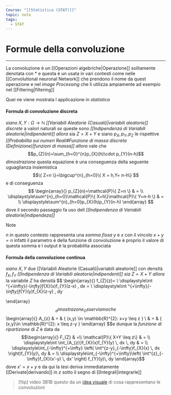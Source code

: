 ```yaml
---
Course: "[[Statistica (STAT)]]"
topic: nota
tags:
  - STAT
---
```

# Formule della convoluzione
---
La  convoluzione è un [[Operazioni algebriche|Operazione]] solitamente denotata con $*$ e questa è un usata in vari contesti come nelle [[Convolutional neuronal Network]] che prendono il nome da quest operazione e nel _image Processing_ che li utilizza ampiamente ad esempio nel [[Filtering|filtering]]


Quei ne viene mostrata l applicazione in _statistica_
#### Formula di convoluzione discreta
_siano_  $X,Y:\Omega \rightarrow \mathbb{N}$  _[[Variabili Aleatorie (Casuali)|variabili aleatorie]] discrete_ a valori naturali 
_se_ queste sono _[[Indipendenza di Variabili aleatorie|indipendenti]]_ 
_allora_ sia $Z=X+Y$ e siano $p_{X},p_{Y},p_{Z}$ le rispettive _[[Probabilita sui numeri Reali#Funzione di massa discreta (Definizione)|funzioni di massa]]_
_allora_ vale che $$p_{Z}(n)=\sum_{h=0}^{n}p_{X}(h)\cdot p_{Y}(n-h)$$ 
_dimostrazione_
	questa equazione è una conseguenza della seguente uguaglianza insiemistica$$\{ Z=n \}=\bigcup^{n}_{h=0}\{ X = h,Y= n-h\} $$e di conseguenza $$
	\begin{array}{}
    p_{Z}(n)=\mathcal{P}\{ Z=n \} & = \\
\displaystyle\sum^{n}_{h=0}\mathcal{P}\{ X=h\}\mathcal{P}\{ Y=n-h \}  & = \\
\displaystyle\sum^{n}_{h=0}p_{X}(h)p_{Y}(n-h)
\end{array}
$$
dove il secondo passaggio fa uso dell _[[Indipendenza di Variabili aleatorie|indipendeza]]_

>[!note]
>$n$ in questo contesto rappresenta una _somma fissa_ $y$ e $x$ con il vincolo $x+y=n$ infatti il parametro è della funzione di convoluzione è proprio il valore di questa somma e l output è la probabilita associata 



#### Formula della convoluzione continua
_siano_ $X,Y$ due [[Variabili Aleatorie (Casuali)|variabili aleatorie]] con densità $f_{X},f_{Y}$ _[[Indipendenza di Variabili aleatorie|indipendenti]]_ 
_sia_ $Z=X+Y$ 
_allora_ la variabile $Z$ ha densità $$
\begin{array}{}
f_{Z}(z)= \\
\displaystyle\int ^{+\infty}_{-\infty}f_{X}(x)f_{Y}(z-x) \, dx = \\
\displaystyle\int ^{+\infty}_{-\infty}f_{Y}(y)f_{X}(z-y) \, dy 

\end{array}
$$
_dimostrazone_
	Osserviamo che $$
	\begin{array}{}
	A_{z} & = & \{ (x,y) \in  \mathbb{R}^{2}: x+y \leq z \} \\
 & = &  \{ (x,y)\in  \mathbb{R}^{2}: x \leq z-y \}
   \end{array}
	$$e dunque la _funzione di ripartizione_ di $Z$ è data da $$\begin{array}{}
F_{Z}  & =\\  \mathcal{P}\{ X+Y \leq z\}  & = \\  
\displaystyle\int \int_{A_{z}}f_{X}(x)f_{Y}(y)  \, dx  \, dy  & = \\  
\displaystyle\int_{-\infty}^{+\infty}  \left( \int^{z-y}_{-\infty}f_{X}(x)  \, dx  \right)f_{Y}(y)\, dy  & = \\  
\displaystyle\int_{-\infty}^{+\infty}\left( \int^{z}_{-\infty}f_{X}(x’-y)  \, dx’  \right)  f_{Y}(y)\, dy 
\end{array}$$
dove $x’=x+y$ e da qui la tesi deriva immediatamente [[Derivate|derivando]] in $z$ sotto il segno di [[Integrali|integrarle]] 


>[!tip] video 3B1B
>questo da un [idea visuale](https://youtu.be/IaSGqQa5O-M?si=H2xv8S8jRUAUTuHl) di cosa rappresentano le convoluzioni